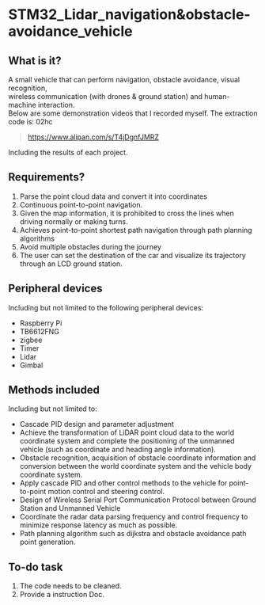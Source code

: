 # STM32_Lidar_navigation&obstacle-avoidance_vehicle

## What is it?
A small vehicle that can perform navigation, obstacle avoidance, visual recognition,   
wireless communication (with drones & ground station) and human-machine interaction.  
Below are some demonstration videos that I recorded myself. The extraction code is: 02hc

> https://www.alipan.com/s/T4jDgnfJMRZ

Including the results of each project.

## Requirements?
1. Parse the point cloud data and convert it into coordinates
2. Continuous point-to-point navigation.
3. Given the map information, it is prohibited to cross the lines when driving normally or making turns.
4. Achieves point-to-point shortest path navigation through path planning algorithms
5. Avoid multiple obstacles during the journey
6. The user can set the destination of the car and visualize its trajectory through an LCD ground station. 

## Peripheral devices
Including but not limited to the following peripheral devices:  
- Raspberry Pi
- TB6612FNG
- zigbee
- Timer
- Lidar
- Gimbal

## Methods included
Including but not limited to:  
- Cascade PID design and parameter adjustment
- Achieve the transformation of LiDAR point cloud data to the world coordinate system and complete the positioning of the unmanned vehicle (such as coordinate and heading angle information). 
- Obstacle recognition, acquisition of obstacle coordinate information and conversion between the world coordinate system and the vehicle body coordinate system. 
- Apply cascade PID and other control methods to the vehicle for point-to-point motion control and steering control. 
- Design of Wireless Serial Port Communication Protocol between Ground Station and Unmanned Vehicle 
- Coordinate the radar data parsing frequency and control frequency to minimize response latency as much as possible.
- Path planning algorithm such as dijkstra and obstacle avoidance path point generation.

## To-do task
1. The code needs to be cleaned.
2. Provide a instruction Doc.
